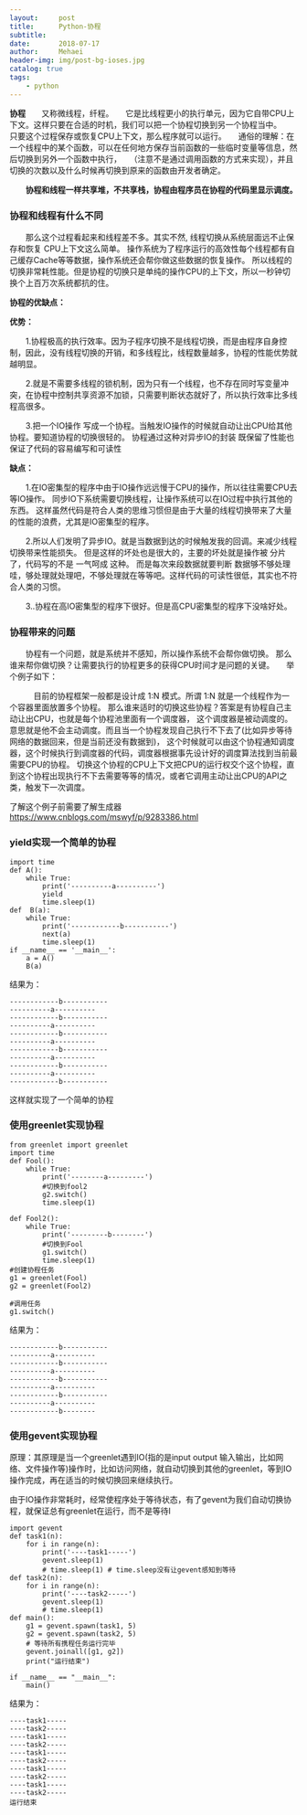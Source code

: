 ```yaml
---
layout:     post
title:      Python-协程
subtitle:   
date:       2018-07-17
author:     Mehaei
header-img: img/post-bg-ioses.jpg
catalog: true
tags:
    - python
---
```

**协程**　　又称微线程，纤程。　　它是比线程更小的执行单元，因为它自带CPU上下文。这样只要在合适的时机，我们可以把一个协程切换到另一个协程当中。　　只要这个过程保存或恢复CPU上下文，那么程序就可以运行。　　通俗的理解：在一个线程中的某个函数，可以在任何地方保存当前函数的一些临时变量等信息，然后切换到另外一个函数中执行，　　（注意不是通过调用函数的方式来实现），并且切换的次数以及什么时候再切换到原来的函数由开发者确定。

　　**协程和线程一样共享堆，不共享栈，协程由程序员在协程的代码里显示调度。**

### 协程和线程有什么不同

　　那么这个过程看起来和线程差不多。其实不然, 线程切换从系统层面远不止保存和恢复 CPU上下文这么简单。 操作系统为了程序运行的高效性每个线程都有自己缓存Cache等等数据，操作系统还会帮你做这些数据的恢复操作。 所以线程的切换非常耗性能。但是协程的切换只是单纯的操作CPU的上下文，所以一秒钟切换个上百万次系统都抗的住。

**协程的优缺点：**

**优势：**

　　1.协程极高的执行效率。因为子程序切换不是线程切换，而是由程序自身控制，因此，没有线程切换的开销，和多线程比，线程数量越多，协程的性能优势就越明显。

　　2.就是不需要多线程的锁机制，因为只有一个线程，也不存在同时写变量冲突，在协程中控制共享资源不加锁，只需要判断状态就好了，所以执行效率比多线程高很多。

　　3.把一个IO操作 写成一个协程。当触发IO操作的时候就自动让出CPU给其他协程。要知道协程的切换很轻的。 协程通过这种对异步IO的封装 既保留了性能也保证了代码的容易编写和可读性

**缺点：**

　　1.在IO密集型的程序中由于IO操作远远慢于CPU的操作，所以往往需要CPU去等IO操作。 同步IO下系统需要切换线程，让操作系统可以在IO过程中执行其他的东西。 这样虽然代码是符合人类的思维习惯但是由于大量的线程切换带来了大量的性能的浪费，尤其是IO密集型的程序。

　　2.所以人们发明了异步IO。就是当数据到达的时候触发我的回调。来减少线程切换带来性能损失。 但是这样的坏处也是很大的，主要的坏处就是操作被 分片 了，代码写的不是 一气呵成 这种。 而是每次来段数据就要判断 数据够不够处理哇，够处理就处理吧，不够处理就在等等吧。这样代码的可读性很低，其实也不符合人类的习惯。

　　3..协程在高IO密集型的程序下很好。但是高CPU密集型的程序下没啥好处。

### 协程带来的问题

　　协程有一个问题，就是系统并不感知，所以操作系统不会帮你做切换。 那么谁来帮你做切换？让需要执行的协程更多的获得CPU时间才是问题的关键。　　举个例子如下：

　　　目前的协程框架一般都是设计成 1:N 模式。所谓 1:N 就是一个线程作为一个容器里面放置多个协程。 那么谁来适时的切换这些协程？答案是有协程自己主动让出CPU，也就是每个协程池里面有一个调度器， 这个调度器是被动调度的。意思就是他不会主动调度。而且当一个协程发现自己执行不下去了(比如异步等待网络的数据回来，但是当前还没有数据到)， 这个时候就可以由这个协程通知调度器，这个时候执行到调度器的代码，调度器根据事先设计好的调度算法找到当前最需要CPU的协程。 切换这个协程的CPU上下文把CPU的运行权交个这个协程，直到这个协程出现执行不下去需要等等的情况，或者它调用主动让出CPU的API之类，触发下一次调度。

了解这个例子前需要了解生成器  https://www.cnblogs.com/mswyf/p/9283386.html

### yield实现一个简单的协程

```
import time
def A():
    while True:
        print('----------a----------')
        yield
        time.sleep(1)
def  B(a):
    while True:
        print('------------b-----------')
        next(a)
        time.sleep(1)
if __name__ == '__main__':
    a = A()
    B(a)
```

结果为：

```
------------b-----------
----------a----------
------------b-----------
----------a----------
------------b-----------
----------a----------
------------b-----------
----------a----------
------------b-----------
----------a----------
------------b-----------
```

这样就实现了一个简单的协程

### 使用greenlet实现协程

```
from greenlet import greenlet
import time
def Fool():
    while True:
        print('--------a---------')
        #切换到fool2
        g2.switch()
        time.sleep(1)
 
def Fool2():
    while True:
        print('---------b--------')
        #切换到Fool
        g1.switch()
        time.sleep(1)
#创建协程任务
g1 = greenlet(Fool)
g2 = greenlet(Fool2)
 
#调用任务
g1.switch()
```

结果为：

```
------------b-----------
----------a----------
------------b-----------
----------a----------
------------b-----------
----------a----------
------------b-----------
----------a----------
------------b--------
```

### 使用gevent实现协程

原理：其原理是当一个greenlet遇到IO(指的是input output 输入输出，比如网络、文件操作等)操作时，比如访问网络，就自动切换到其他的greenlet，等到IO操作完成，再在适当的时候切换回来继续执行。

由于IO操作非常耗时，经常使程序处于等待状态，有了gevent为我们自动切换协程，就保证总有greenlet在运行，而不是等待I

```
import gevent
def task1(n):
    for i in range(n):
        print('----task1-----')
        gevent.sleep(1)
        # time.sleep(1) # time.sleep没有让gevent感知到等待
def task2(n):
    for i in range(n):
        print('----task2-----')
        gevent.sleep(1)
        # time.sleep(1)
def main():
    g1 = gevent.spawn(task1, 5)
    g2 = gevent.spawn(task2, 5)
    # 等待所有携程任务运行完毕
    gevent.joinall([g1, g2])
    print("运行结束")
 
if __name__ == "__main__":
    main()
```

结果为：

```
----task1-----
----task2-----
----task1-----
----task2-----
----task1-----
----task2-----
----task1-----
----task2-----
----task1-----
----task2-----
运行结束
```
